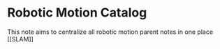 # Robotic Motion Catalog
This note aims to centralize all robotic motion parent notes in one place
[[SLAM]]